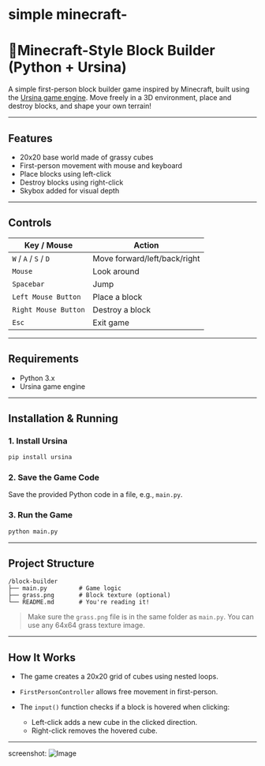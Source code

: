 #  simple minecraft-





# 🧱Minecraft-Style Block Builder (Python + Ursina)

A simple first-person block builder game inspired by Minecraft, built using the [Ursina game engine](https://www.ursinaengine.org/). Move freely in a 3D environment, place and destroy blocks, and shape your own terrain!

---

##  Features

-  20x20 base world made of grassy cubes
-  First-person movement with mouse and keyboard
-  Place blocks using left-click
-  Destroy blocks using right-click
-  Skybox added for visual depth

---

##  Controls

| Key / Mouse          | Action                |
|----------------------|-----------------------|
| `W` / `A` / `S` / `D`| Move forward/left/back/right |
| `Mouse`              | Look around           |
| `Spacebar`           | Jump                  |
| `Left Mouse Button`  | Place a block         |
| `Right Mouse Button` | Destroy a block       |
| `Esc`                | Exit game             |

---

##  Requirements

- Python 3.x
- Ursina game engine

---

##  Installation & Running

### 1. Install Ursina

```bash
pip install ursina
````

### 2. Save the Game Code

Save the provided Python code in a file, e.g., `main.py`.

### 3. Run the Game

```bash
python main.py
```

---

##  Project Structure

```
/block-builder
├── main.py         # Game logic
├── grass.png       # Block texture (optional)
└── README.md       # You're reading it!
```

> Make sure the `grass.png` file is in the same folder as `main.py`. You can use any 64x64 grass texture image.

---

##  How It Works

* The game creates a 20x20 grid of cubes using nested loops.
* `FirstPersonController` allows free movement in first-person.
* The `input()` function checks if a block is hovered when clicking:

  * Left-click adds a new cube in the clicked direction.
  * Right-click removes the hovered cube.

---

screenshot: ![Image](https://github.com/user-attachments/assets/43a3e55f-01ed-4765-881c-cf09b4a5678a)



